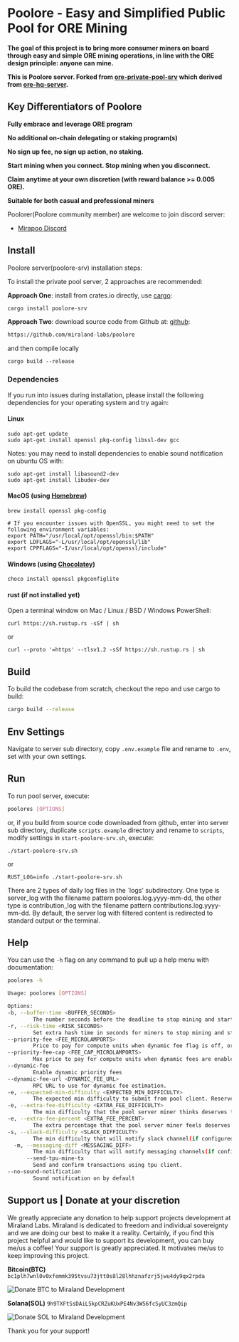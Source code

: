 # Poolore - Easy and Simplified Public Pool for ORE Mining

**The goal of this project is to bring more consumer miners on board through easy and simple ORE mining operations, in line with the ORE design principle: anyone can mine.**

**This is Poolore server. Forked from [ore-private-pool-srv](https://github.com/miraland-labs/ore-private-pool-srv.git) which derived from [ore-hq-server](https://github.com/Kriptikz/ore-hq-server.git).**

## Key Differentiators of Poolore

**Fully embrace and leverage ORE program**

**No additional on-chain delegating or staking program(s)**

**No sign up fee, no sign up action, no staking.**

**Start mining when you connect. Stop mining when you disconnect.**

**Claim anytime at your own discretion (with reward balance >= 0.005 ORE).**

**Suitable for both casual and professional miners**

Poolorer(Poolore community member) are welcome to join discord server:

-   [Mirapoo Discord](https://discord.gg/YjQhWqxp7H)

## Install

Poolore server(poolore-srv) installation steps:

To install the private pool server, 2 approaches are recommended:

**Approach One**: install from crates.io directly, use [cargo](https://doc.rust-lang.org/cargo/getting-started/installation.html):

```sh
cargo install poolore-srv
```

**Approach Two**: download source code from Github at: [github](https://github.com/miraland-labs/poolore):

```sh
https://github.com/miraland-labs/poolore
```

and then compile locally

`cargo build --release`

### Dependencies

If you run into issues during installation, please install the following dependencies for your operating system and try again:

#### Linux

```
sudo apt-get update
sudo apt-get install openssl pkg-config libssl-dev gcc
```

Notes: you may need to install dependencies to enable sound notification on ubuntu OS with:

```
sudo apt-get install libasound2-dev
sudo apt-get install libudev-dev
```

#### MacOS (using [Homebrew](https://brew.sh/))

```
brew install openssl pkg-config

# If you encounter issues with OpenSSL, you might need to set the following environment variables:
export PATH="/usr/local/opt/openssl/bin:$PATH"
export LDFLAGS="-L/usr/local/opt/openssl/lib"
export CPPFLAGS="-I/usr/local/opt/openssl/include"
```

#### Windows (using [Chocolatey](https://chocolatey.org/))

```
choco install openssl pkgconfiglite
```

#### rust (if not installed yet)

Open a terminal window on Mac / Linux / BSD / Windows PowerShell:

```
curl https://sh.rustup.rs -sSf | sh
```

or

```
curl --proto '=https' --tlsv1.2 -sSf https://sh.rustup.rs | sh
```

## Build

To build the codebase from scratch, checkout the repo and use cargo to build:

```sh
cargo build --release
```

## Env Settings

Navigate to server sub directory, copy `.env.example` file and rename to `.env`, set with your own settings.

## Run

To run pool server, execute:

```sh
poolores [OPTIONS]
```

or, if you build from source code downloaded from github, enter into server sub directory,
duplicate `scripts.example` directory and rename to `scripts`, modify settings in `start-poolore-srv.sh`, execute:

```
./start-poolore-srv.sh
```

or

```
RUST_LOG=info ./start-poolore-srv.sh
```

There are 2 types of daily log files in the `logs' subdirectory. One type is server_log with the filename pattern poolores.log.yyyy-mm-dd, the other type is contribution_log with the filename pattern contributions.log.yyyy-mm-dd. By default, the server log with filtered content is redirected to standard output or the terminal.

## Help

You can use the `-h` flag on any command to pull up a help menu with documentation:

```sh
poolores -h

Usage: poolores [OPTIONS]

Options:
-b, --buffer-time <BUFFER_SECONDS>
        The number seconds before the deadline to stop mining and start submitting. [default: 5]
-r, --risk-time <RISK_SECONDS>
        Set extra hash time in seconds for miners to stop mining and start submitting, risking a penalty. [default: 0]
--priority-fee <FEE_MICROLAMPORTS>
        Price to pay for compute units when dynamic fee flag is off, or dynamic fee is unavailable. [default: 100]
--priority-fee-cap <FEE_CAP_MICROLAMPORTS>
        Max price to pay for compute units when dynamic fees are enabled. [default: 100000]
--dynamic-fee
        Enable dynamic priority fees
--dynamic-fee-url <DYNAMIC_FEE_URL>
        RPC URL to use for dynamic fee estimation.
-e, --expected-min-difficulty <EXPECTED_MIN_DIFFICULTY>
        The expected min difficulty to submit from pool client. Reserved for potential qualification process unimplemented yet. [default: 8]
-e, --extra-fee-difficulty <EXTRA_FEE_DIFFICULTY>
        The min difficulty that the pool server miner thinks deserves to pay more priority fee to land tx quickly. [default: 29]
-e, --extra-fee-percent <EXTRA_FEE_PERCENT>
        The extra percentage that the pool server miner feels deserves to pay more of the priority fee. As a percentage, a multiple of 50 is recommended(example: 50, means pay extra 50% of the specified priority fee), and the final priority fee cannot exceed the priority fee cap. [default: 0]
-s, --slack-difficulty <SLACK_DIFFICULTY>
        The min difficulty that will notify slack channel(if configured) upon transaction success. [default: 25]
  -m, --messaging-diff <MESSAGING_DIFF>
        The min difficulty that will notify messaging channels(if configured) upon transaction success. [default: 25]
      --send-tpu-mine-tx
        Send and confirm transactions using tpu client.
--no-sound-notification
        Sound notification on by default
```

## Support us | Donate at your discretion

We greatly appreciate any donation to help support projects development at Miraland Labs. Miraland is dedicated to freedom and individual sovereignty and we are doing our best to make it a reality.
Certainly, if you find this project helpful and would like to support its development, you can buy me/us a coffee!
Your support is greatly appreciated. It motivates me/us to keep improving this project.

**Bitcoin(BTC)**
`bc1plh7wnl0v0xfemmk395tvsu73jtt0s8l28lhhznafzrj5jwu4dy9qx2rpda`

![Donate BTC to Miraland Development](donations/donate-btc-qr-code.png)

**Solana(SOL)**
`9h9TXFtSsDAiL5kpCRZuKUxPE4Nv3W56fcSyUC3zmQip`

![Donate SOL to Miraland Development](donations/donate-sol-qr-code.png)

Thank you for your support!
